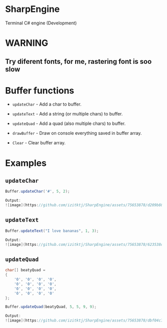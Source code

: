 # SharpEngine
Terminal C# engine (Development)

# WARNING
## Try diferent fonts, for me, rastering font is soo slow

# Buffer functions

* `updateChar` - Add a char to buffer.

* `updateText` - Add a string (or multiple chars) to buffer.

* `updateQuad` - Add a quad (also multiple chars) to buffer.

* `drawBuffer` - Draw on console everything saved in buffer array.

* `Clear` - Clear buffer array.

# Examples

## `updateChar`

```csharp
Buffer.updateChar('#', 5, 2);

Output:
![image](https://github.com/izitktj/SharpEngine/assets/75653878/d209b88e-d46a-41e4-9c48-f1752772940d)

```

## `updateText`

```csharp
Buffer.updateText("I love bananas", 1, 3);

Output:
![image](https://github.com/izitktj/SharpEngine/assets/75653878/623538db-4acf-48b6-a571-0d7dbebcf1d5)

```

## `updateQuad`

```csharp
char[] beatyQuad = 
{
    '0', '0', '0', '0',
    '0', '0', '0', '0',
    '0', '0', '0', '0',
    '0', '0', '0', '0'
};

Buffer.updateQuad(beatyQuad, 5, 5, 9, 9);

Output:
![image](https://github.com/izitktj/SharpEngine/assets/75653878/dbf04c7f-cdba-451c-bc4d-07ea497ed38d)


```
